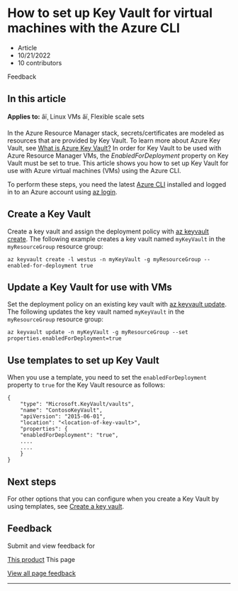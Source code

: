 # How to set up Key Vault for virtual machines with the Azure CLI

* Article
* 10/21/2022
* 10 contributors

Feedback

## In this article

**Applies to:** âï¸ Linux VMs âï¸ Flexible scale sets

In the Azure Resource Manager stack, secrets/certificates are modeled as resources that are provided by Key Vault. To learn more about Azure Key Vault, see [What is Azure Key Vault?](../../key-vault/general/overview) In order for Key Vault to be used with Azure Resource Manager VMs, the *EnabledForDeployment* property on Key Vault must be set to true. This article shows you how to set up Key Vault for use with Azure virtual machines (VMs) using the Azure CLI.

To perform these steps, you need the latest [Azure CLI](/en-us/cli/azure/install-az-cli2) installed and logged in to an Azure account using [az login](/en-us/cli/azure/reference-index).

## Create a Key Vault

Create a key vault and assign the deployment policy with [az keyvault create](/en-us/cli/azure/keyvault). The following example creates a key vault named `myKeyVault` in the `myResourceGroup` resource group:

```
az keyvault create -l westus -n myKeyVault -g myResourceGroup --enabled-for-deployment true

```

## Update a Key Vault for use with VMs

Set the deployment policy on an existing key vault with [az keyvault update](/en-us/cli/azure/keyvault). The following updates the key vault named `myKeyVault` in the `myResourceGroup` resource group:

```
az keyvault update -n myKeyVault -g myResourceGroup --set properties.enabledForDeployment=true

```

## Use templates to set up Key Vault

When you use a template, you need to set the `enabledForDeployment` property to `true` for the Key Vault resource as follows:

```
{
    "type": "Microsoft.KeyVault/vaults",
    "name": "ContosoKeyVault",
    "apiVersion": "2015-06-01",
    "location": "<location-of-key-vault>",
    "properties": {
    "enabledForDeployment": "true",
    ....
    ....
    }
}

```

## Next steps

For other options that you can configure when you create a Key Vault by using templates, see [Create a key vault](https://azure.microsoft.com/resources/templates/key-vault-create/).

## Feedback

Submit and view feedback for

[This product](https://feedback.azure.com/d365community/forum/ec2f1827-be25-ec11-b6e6-000d3a4f0f1c)
This page

[View all page feedback](https://github.com/MicrosoftDocs/azure-docs/issues)

---
